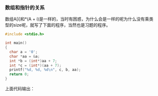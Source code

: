 ### 数组和指针的关系
数组A[i]和*(A + i)是一样的，当时有困惑，为什么会是一样的呢为什么没有乘类型的size呢，就写了下面的程序，当然也是习题的程序。
```c
#include <stdio.h>

int main()
{
  char a = '0';
  char *aa = &a;
  int *b = (int*)aa + 7;
  int *c = (int*)(aa + 7);
  printf("%d, %d, %d\n", c, b, aa);
  return 0;
}
```
上面代码输出：
```

```


